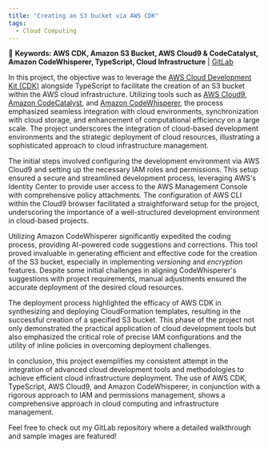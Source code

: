 ```yaml
---
title: "Creating an S3 bucket via AWS CDK"
tags:
  - Cloud Computing
---
```


🚩 **Keywords: AWS CDK, Amazon S3 Bucket, AWS Cloud9 & CodeCatalyst, Amazon CodeWhisperer, TypeScript, Cloud Infrastructure** | [GitLab](https://gitlab.com/hollyyfc/hollycui_s3cdk.git)

In this project, the objective was to leverage the [AWS Cloud Development Kit (CDK)](https://aws.amazon.com/cdk/) alongside TypeScript to facilitate the creation of an S3 bucket within the AWS cloud infrastructure. Utilizing tools such as [AWS Cloud9](https://aws.amazon.com/cloud9/), [Amazon CodeCatalyst](https://codecatalyst.aws/explore), and [Amazon CodeWhisperer](https://aws.amazon.com/codewhisperer/), the process emphasized seamless integration with cloud environments, synchronization with cloud storage, and enhancement of computational efficiency on a large scale. The project underscores the integration of cloud-based development environments and the strategic deployment of cloud resources, illustrating a sophisticated approach to cloud infrastructure management.

The initial steps involved configuring the development environment via AWS Cloud9 and setting up the necessary IAM roles and permissions. This setup ensured a secure and streamlined development process, leveraging AWS's Identity Center to provide user access to the AWS Management Console with comprehensive policy attachments. The configuration of AWS CLI within the Cloud9 browser facilitated a straightforward setup for the project, underscoring the importance of a well-structured development environment in cloud-based projects.

Utilizing Amazon CodeWhisperer significantly expedited the coding process, providing AI-powered code suggestions and corrections. This tool proved invaluable in generating efficient and effective code for the creation of the S3 bucket, especially in implementing *versioning* and *encryption* features. Despite some initial challenges in aligning CodeWhisperer's suggestions with project requirements, manual adjustments ensured the accurate deployment of the desired cloud resources.

The deployment process highlighted the efficacy of AWS CDK in synthesizing and deploying CloudFormation templates, resulting in the successful creation of a specified S3 bucket. This phase of the project not only demonstrated the practical application of cloud development tools but also emphasized the critical role of precise IAM configurations and the utility of inline policies in overcoming deployment challenges.

In conclusion, this project exemplifies my consistent attempt in the integration of advanced cloud development tools and methodologies to achieve efficient cloud infrastructure deployment. The use of AWS CDK, TypeScript, AWS Cloud9, and Amazon CodeWhisperer, in conjunction with a rigorous approach to IAM and permissions management, shows a comprehensive approach in cloud computing and infrastructure management.

Feel free to check out my GitLab repository where a detailed walkthrough and sample images are featured!

















